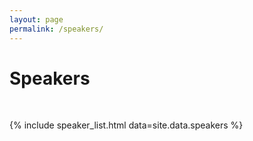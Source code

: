 ```yaml
---
layout: page
permalink: /speakers/
---
```


# Speakers

<br />

{% include speaker_list.html data=site.data.speakers %}
